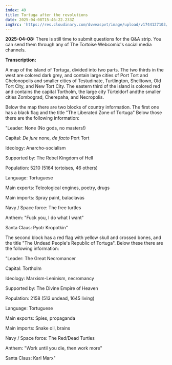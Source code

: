 ```yaml
---
index: 49
title: Tortuga after the revolutions
date: 2025-04-08T15:46:22.233Z
imgSrc: 'https://res.cloudinary.com/dvweaspvt/image/upload/v1744127103/049_vdtxmw.png'
---
```


**2025-04-08:** There is still time to submit questions for the Q\&A strip. You can send them through any of The Tortoise Webcomic's social media channels.

**Transcription:**

A map of the island of Tortuga, divided into two parts. The two thirds in the west are colored dark grey, and contain large cities of Port Tort and Chelonopolis and smaller cities of Testudinate, Turtlington, Shelltown, Old Tort City, and New Tort City. The eastern third of the island is colored red and contains the capital Tortholm, the large city Türteldorf andthe smaller cities Zombograd, Cherepaha, and Necropolis.

Below the map there are two blocks of country information. The first one has a black flag and the title "The Liberated Zone of Tortuga" Below those there are the following information:

"Leader: None (No gods, no masters!)

Capital: *De jure* none, *de facto* Port Tort

Ideology: Anarcho-socialism

Supported by: The Rebel Kingdom of Hell

Population: 5210 (5164 tortoises, 46 others)

Language: Tortuguese

Main exports: Teleological engines, poetry, drugs

Main imports: Spray paint, balaclavas

Navy / Space force: The free turtles

Anthem: "Fuck you, I do what I want"

Santa Claus: Pyotr Kropotkin"

The second block has a red flag with yellow skull and crossed bones, and the title "The Undead People's Republic of Tortuga". Below these there are the following information:

"Leader: The Great Necromancer

Capital: Tortholm

Ideology: Marxism-Leninism, necromancy

Supported by: The Divine Empire of Heaven

Population: 2158 (513 undead, 1645 living)

Language: Tortuguese

Main exports: Spies, propaganda

Main imports: Snake oil, brains

Navy / Space force: The Red/Dead Turtles

Anthem: "Work until you die, then work more"

Santa Claus: Karl Marx"

